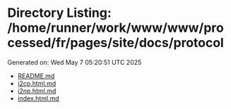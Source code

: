 # Directory Listing: /home/runner/work/www/www/processed/fr/pages/site/docs/protocol
Generated on: Wed May  7 05:20:51 UTC 2025

- [README.md](README.md)
- [i2cp.html.md](i2cp.html.md)
- [i2np.html.md](i2np.html.md)
- [index.html.md](index.html.md)
